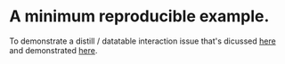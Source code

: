 # A minimum reproducible example.

To demonstrate a distill / datatable interaction issue that's dicussed [here](https://community.rstudio.com/t/details-on-a-distill-site-works-on-chrome-but-not-firefox/134206/5) and demonstrated [here](https://distill-details-datatable.netlify.app/).
